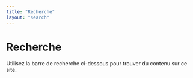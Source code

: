 ```yaml
---
title: "Recherche"
layout: "search"
---
```


# Recherche

Utilisez la barre de recherche ci-dessous pour trouver du contenu sur ce site. 